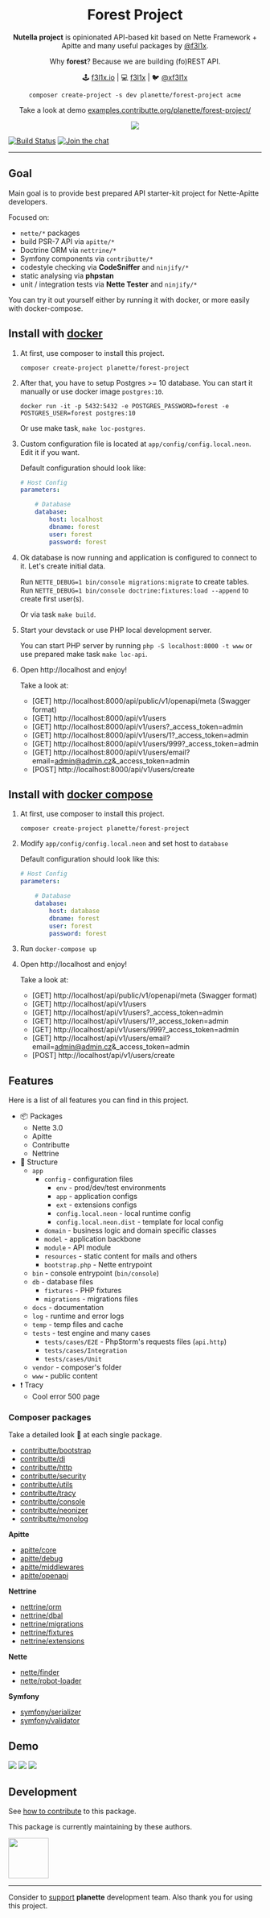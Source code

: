 <h1 align=center>Forest Project</h1>

<p align=center>
    <strong>Nutella project</strong> is opinionated API-based kit based on Nette Framework + Apitte and many useful packages by <a href="https://github.com/f3l1x">@f3l1x</a>.
</p>

<p align=center>
    Why <strong>forest</strong>? Because we are building (fo)REST API.
</p>

<p align=center>
🕹 <a href="https://f3l1x.io">f3l1x.io</a> | 💻 <a href="https://github.com/f3l1x">f3l1x</a> | 🐦 <a href="https://twitter.com/xf3l1x">@xf3l1x</a>
</p>

<p align=center>
    <code>composer create-project -s dev planette/forest-project acme</code>
</p>
<p align=center>
    Take a look at demo <a href="https://examples.contributte.org/planette/forest-project/api/v1/users/?_access_token=admin">examples.contributte.org/planette/forest-project/</a>
</p>

<p align=center>
    <img src="https://raw.githubusercontent.com/planette/forest-project/master/.docs/assets/screenshot1.png">
</p>

[![Build Status](https://img.shields.io/travis/planette/forest-project.svg?style=flat-square)](https://travis-ci.org/planette/forest-project)
[![Join the chat](https://img.shields.io/gitter/room/contributte/contributte.svg?style=flat-square)](http://bit.ly/ctteg)

-----

## Goal

Main goal is to provide best prepared API starter-kit project for Nette-Apitte developers.

Focused on:

- `nette/*` packages
- build PSR-7 API via `apitte/*`
- Doctrine ORM via `nettrine/*`
- Symfony components via `contributte/*`
- codestyle checking via **CodeSniffer** and `ninjify/*`
- static analysing via **phpstan**
- unit / integration tests via **Nette Tester** and `ninjify/*`

You can try it out yourself either by running it with docker, or more easily with docker-compose.

## Install with [docker](https://github.com/docker/docker/)

1) At first, use composer to install this project.

    ```
    composer create-project planette/forest-project
    ```

2) After that, you have to setup Postgres >= 10 database. You can start it manually or use docker image `postgres:10`.

    ```
    docker run -it -p 5432:5432 -e POSTGRES_PASSWORD=forest -e POSTGRES_USER=forest postgres:10
    ```

    Or use make task, `make loc-postgres`.

3) Custom configuration file is located at `app/config/config.local.neon`. Edit it if you want.

    Default configuration should look like:

    ```yaml
    # Host Config
    parameters:

        # Database
        database:
            host: localhost
            dbname: forest
            user: forest
            password: forest
    ```

4) Ok database is now running and application is configured to connect to it. Let's create initial data.

    Run `NETTE_DEBUG=1 bin/console migrations:migrate` to create tables.
    Run `NETTE_DEBUG=1 bin/console doctrine:fixtures:load --append` to create first user(s).

    Or via task `make build`.

5) Start your devstack or use PHP local development server.

    You can start PHP server by running `php -S localhost:8000 -t www` or use prepared make task `make loc-api`.

6) Open http://localhost and enjoy!

    Take a look at:
    - [GET] http://localhost:8000/api/public/v1/openapi/meta (Swagger format)
    - [GET] http://localhost:8000/api/v1/users
    - [GET] http://localhost:8000/api/v1/users?_access_token=admin
    - [GET] http://localhost:8000/api/v1/users/1?_access_token=admin
    - [GET] http://localhost:8000/api/v1/users/999?_access_token=admin
    - [GET] http://localhost:8000/api/v1/users/email?email=admin@admin.cz&_access_token=admin
    - [POST] http://localhost:8000/api/v1/users/create

## Install with [docker compose](https://github.com/docker/compose)

1) At first, use composer to install this project.

    ```
    composer create-project planette/forest-project
    ```

2) Modify `app/config/config.local.neon` and set host to `database`

    Default configuration should look like this:

    ```yaml
    # Host Config
    parameters:

        # Database
        database:
            host: database
            dbname: forest
            user: forest
            password: forest
    ```

3) Run `docker-compose up`

4) Open http://localhost and enjoy!

    Take a look at:
    - [GET] http://localhost/api/public/v1/openapi/meta (Swagger format)
    - [GET] http://localhost/api/v1/users
    - [GET] http://localhost/api/v1/users?_access_token=admin
    - [GET] http://localhost/api/v1/users/1?_access_token=admin
    - [GET] http://localhost/api/v1/users/999?_access_token=admin
    - [GET] http://localhost/api/v1/users/email?email=admin@admin.cz&_access_token=admin
    - [POST] http://localhost/api/v1/users/create

## Features

Here is a list of all features you can find in this project.

- :package: Packages
    - Nette 3.0
    - Apitte
    - Contributte
    - Nettrine
- :deciduous_tree: Structure
    - `app`
        - `config` - configuration files
            - `env` - prod/dev/test environments
            - `app` - application configs
            - `ext` - extensions configs
            - `config.local.neon` - local runtime config
            - `config.local.neon.dist` - template for local config
        - `domain` - business logic and domain specific classes
        - `model` - application backbone
        - `module` - API module
        - `resources` - static content for mails and others
        - `bootstrap.php` - Nette entrypoint
    - `bin` - console entrypoint (`bin/console`)
    - `db` - database files
        - `fixtures` - PHP fixtures
        - `migrations` - migrations files
    - `docs` - documentation
    - `log` - runtime and error logs
    - `temp` - temp files and cache
    - `tests` - test engine and many cases
        - `tests/cases/E2E` - PhpStorm's requests files (`api.http`)
        - `tests/cases/Integration`
        - `tests/cases/Unit`
    - `vendor` - composer's folder
    - `www` - public content
- :exclamation: Tracy
    - Cool error 500 page

### Composer packages

Take a detailed look :eyes: at each single package.

- [contributte/bootstrap](https://contributte.org/packages/contributte/bootstrap.html)
- [contributte/di](https://contributte.org/packages/contributte/di.html)
- [contributte/http](https://contributte.org/packages/contributte/http.html)
- [contributte/security](https://contributte.org/packages/contributte/security.html)
- [contributte/utils](https://contributte.org/packages/contributte/utils.html)
- [contributte/tracy](https://contributte.org/packages/contributte/tracy.html)
- [contributte/console](https://contributte.org/packages/contributte/console.html)
- [contributte/neonizer](https://contributte.org/packages/contributte/neonizer.html)
- [contributte/monolog](https://contributte.org/packages/contributte/monolog.html)

**Apitte**

- [apitte/core](https://contributte.org/packages/apitte/core.html)
- [apitte/debug](https://contributte.org/packages/apitte/debug.html)
- [apitte/middlewares](https://contributte.org/packages/apitte/middlewares.html)
- [apitte/openapi](https://contributte.org/packages/apitte/openapi.html)

**Nettrine**

- [nettrine/orm](https://contributte.org/packages/nettrine/orm.html)
- [nettrine/dbal](https://contributte.org/packages/nettrine/dbal.html)
- [nettrine/migrations](https://contributte.org/packages/nettrine/migrations.html)
- [nettrine/fixtures](https://contributte.org/packages/nettrine/fixtures.html)
- [nettrine/extensions](https://contributte.org/packages/nettrine/extensions.html)

**Nette**

- [nette/finder](https://github.com/nette/finder)
- [nette/robot-loader](https://github.com/nette/robot-loader)

**Symfony**

- [symfony/serializer](https://github.com/symfony/serializer)
- [symfony/validator](https://github.com/symfony/validator)

## Demo

![](.docs/assets/screenshot1.png)
![](.docs/assets/screenshot2.png)
![](.docs/assets/screenshot3.png)

## Development

See [how to contribute](https://contributte.org/contributing.html) to this package.

This package is currently maintaining by these authors.

<a href="https://github.com/f3l1x">
    <img width="80" height="80" src="https://avatars2.githubusercontent.com/u/538058?v=3&s=80">
</a>

-----

Consider to [support](https://contributte.org/partners.html) **planette** development team.
Also thank you for using this project.
